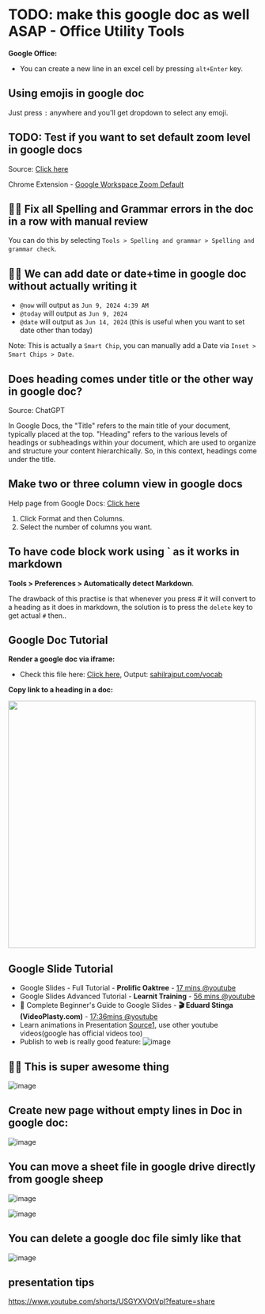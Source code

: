 # TODO: make this google doc as well ASAP - Office Utility Tools

**Google Office:**
- You can create a new line in an excel cell by pressing `alt+Enter` key.

## Using emojis in google doc

Just press `:` anywhere and you'll get dropdown to select any emoji.

## TODO: Test if you want to set default zoom level in google docs

Source: [Click here](https://www.reddit.com/r/googledocs/comments/127fn0m/default_the_zoom_level_in_google_docs/)

Chrome Extension - [Google Workspace Zoom Default](https://chromewebstore.google.com/detail/google-workspace-zoom-def/nflkcdlimipkgbacnfnhfecjgmojhklo?hl=en-GB&authuser=0)

## 🚀🚀 Fix all Spelling and Grammar errors in the doc in a row with manual review

You can do this by selecting `Tools > Spelling and grammar > Spelling and grammar check`.

## 🚀🚀 We can add date or date+time in google doc without actually writing it

- `@now` will output as `Jun 9, 2024 4:39 AM`
- `@today` will output as `Jun 9, 2024`
- `@date` will output as `Jun 14, 2024` (this is useful when you want to set date other than today)

Note: This is actually a `Smart Chip`, you can manually add a Date via `Inset > Smart Chips > Date`.

## Does heading comes under title or the other way in google doc?

Source: ChatGPT

In Google Docs, the "Title" refers to the main title of your document, typically placed at the top. "Heading" refers to the various levels of headings or subheadings within your document, which are used to organize and structure your content hierarchically. So, in this context, headings come under the title.

## Make two or three column view in google docs

Help page from Google Docs: [Click here](https://support.google.com/docs/answer/7029052?hl=en&co=GENIE.Platform%3DDesktop)

1. Click Format and then Columns.
2. Select the number of columns you want.

## To have code block work using ` as it works in markdown

**Tools > Preferences > Automatically detect Markdown**.

The drawback of this practise is that whenever you press # it will convert to a heading as it does in markdown, the solution is to press the `delete` key to get actual `#` then..

## Google Doc Tutorial

**Render a google doc via iframe:**
- Check this file here: [Click here](https://github.com/sahilrajput03/sahilrajput03/blob/main/vocab.html), Output: [sahilrajput.com/vocab](https://sahilrajput.com/vocab)

**Copy link to a heading in a doc:**

<img width="500" src="https://github.com/sahilrajput03/sahilrajput03/assets/31458531/40b4d105-33e6-445b-8e27-961dee631f85" />

## Google Slide Tutorial

- Google Slides - Full Tutorial - **Prolific Oaktree** - [17 mins @youtube](https://www.youtube.com/watch?v=KFPB68S7L54)
- Google Slides Advanced Tutorial - **Learnit Training** - [56 mins @youtube](https://www.youtube.com/watch?v=pAATrf3NJ88)
- 📖 Complete Beginner's Guide to Google Slides - **🎬 Eduard Stinga (VideoPlasty.com)** - [17:36mins @youtube](https://youtu.be/OhshNXJtpkE)
- Learn animations in Presentation [Source1](https://www.youtube.com/watch?v=H2zAx21LxOY), use other youtube videos(google has official videos too)
- Publish to web is really good feature: ![image](https://user-images.githubusercontent.com/31458531/176400141-18c2e4ee-e97c-4a5a-b562-5679507e8bba.png)

## 🚀🚀 This is super awesome thing

![image](https://github.com/sahilrajput03/sahilrajput03/assets/31458531/3f9f58e0-9464-4f3e-936f-6c9aedda0e0d)

## Create new page without empty lines in Doc in google doc:

![image](https://user-images.githubusercontent.com/31458531/180400465-20115d09-c69a-4d50-8cad-0d479fb7c12c.png)


## You can move a sheet file in google drive directly from google sheep

![image](https://github.com/sahilrajput03/sahilrajput03/assets/31458531/0d70ec43-973d-4297-a3c2-9ddc2176cc57)

![image](https://github.com/sahilrajput03/sahilrajput03/assets/31458531/cda65b37-58ff-49c7-96f3-f753c1328358)

## You can delete a google doc file simly like that

![image](https://github.com/sahilrajput03/sahilrajput03/assets/31458531/32f19b2d-f26f-47be-9158-836848b47673)

## presentation tips

https://www.youtube.com/shorts/USGYXVOtVpI?feature=share
